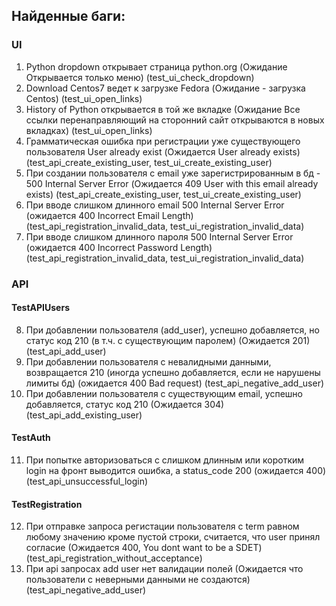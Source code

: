 ##    Найденные баги:
###    UI
1) Python dropdown открывает страница python.org
(Ожидание Открывается только меню)
(test_ui_check_dropdown)
2) Download Centos7 ведет к загрузке Fedora
(Ожидание - загрузка Centos)
(test_ui_open_links)
3) History of Python открывается в той же вкладке
(Ожидание Все ссылки перенаправляющий на сторонний сайт открываются в новых вкладках)
(test_ui_open_links)
4) Грамматическая ошибка при регистрации уже существующего пользователя User already exist
(Ожидается User already exists)
(test_api_create_existing_user, test_ui_create_existing_user)
5) При создании пользователя с email уже зарегистрированным в бд - 500 Internal Server Error
(Ожидается 409 User with this email already exists)
(test_api_create_existing_user, test_ui_create_existing_user)
6) При вводе слишком длинного email 500 Internal Server Error
(ожидается 400 Incorrect Email Length)
(test_api_registration_invalid_data, test_ui_registration_invalid_data)
7) При вводе слишком длинного пароля 500 Internal Server Error
(ожидается 400 Incorrect Password Length)
(test_api_registration_invalid_data, test_ui_registration_invalid_data)
   
 ###      API
 ####               TestAPIUsers

8) При добавлении пользователя (add_user), успешно добавляется, но статус код 210 (в т.ч. с существующим паролем)
(Ожидается 201)
(test_api_add_user)
9) При добавлении пользователя с невалидными данными, возвращается 210
(иногда успешно добавляется, если не нарушены лимиты бд)
(ожидается 400 Bad request)
(test_api_negative_add_user)
10) При добавлении пользователя с существующим email, успешно добавляется, статус код 210
(Ожидается 304)
(test_api_add_existing_user)

####     TestAuth

11) При попытке авторизоваться с слишком длинным или коротким login на фронт выводится ошибка, а status_code 200
(ожидается 400)
(test_api_unsuccessful_login)

####  TestRegistration

12) При отправке запроса регистации пользователя с term равном любому значению кроме пустой строки, считается, что user принял согласие
(Ожидается 400, You dont want to be a SDET)
(test_api_registration_without_acceptance)
10) При api запросах add user нет валидации полей
(Ожидается что пользователи с неверными данными не создаются)
(test_api_negative_add_user)
